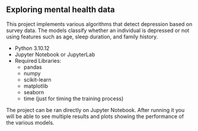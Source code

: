 ## Exploring mental health data

This project implements various algorithms that detect depression based on survey data. The models classify whether an individual is depressed or not using features such as age, sleep duration, and family history.

- Python 3.10.12
- Jupyter Notebook or JupyterLab
- Required Libraries:
  - pandas
  - numpy
  - scikit-learn
  - matplotlib
  - seaborn
  - time (just for timing the training process)

The project can be ran directly on Jupyter Notebook. After running it you will be able to see multiple results and plots showing the performance of the various models.
